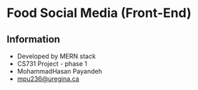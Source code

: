 # Food Social Media (Front-End)

## Information
- Developed by MERN stack
- CS731 Project - phase 1
- MohammadHasan Payandeh
- mpu236@uregina.ca
